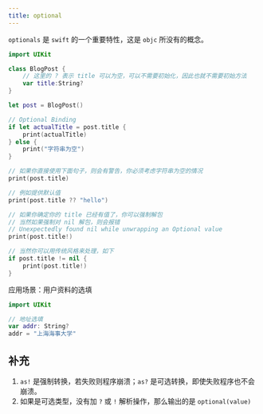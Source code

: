 ```yaml
---
title: optional
---
```


`optionals` 是 `swift` 的一个重要特性，这是 `objc` 所没有的概念。

```swift
import UIKit

class BlogPost {
    // 这里的 ? 表示 title 可以为空，可以不需要初始化，因此也就不需要初始方法
    var title:String?
}

let post = BlogPost()

// Optional Binding
if let actualTitle = post.title {
    print(actualTitle)
} else {
    print("字符串为空")
}

// 如果你直接使用下面句子，则会有警告，你必须考虑字符串为空的情况
print(post.title)

// 例如提供默认值
print(post.title ?? "hello")

// 如果你确定你的 title 已经有值了，你可以强制解包
// 当然如果强制对 nil 解包，则会报错
// Unexpectedly found nil while unwrapping an Optional value
print(post.title!)

// 当然你可以用传统风格来处理，如下
if post.title != nil {
    print(post.title!)
}
```

应用场景：用户资料的选填

```swift
import UIKit

// 地址选填
var addr: String?
addr = "上海海事大学"

```

## 补充

1. `as!` 是强制转换，若失败则程序崩溃；`as?` 是可选转换，即使失败程序也不会崩溃。
2. 如果是可选类型，没有加 `?` 或 `!` 解析操作，那么输出的是 `optional(value)`